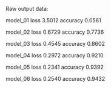 


Raw output data:

model_01
loss 3.5012
accuracy 0.0561

model_02
loss 0.6729
accuracy 0.7736

model_03
loss 0.4545
accuracy 0.8602

model_04
loss 0.2972
accuracy 0.9210

model_05
loss 0.2341
accuracy 0.9392

model_06
loss 0.2540
accuracy 0.9432